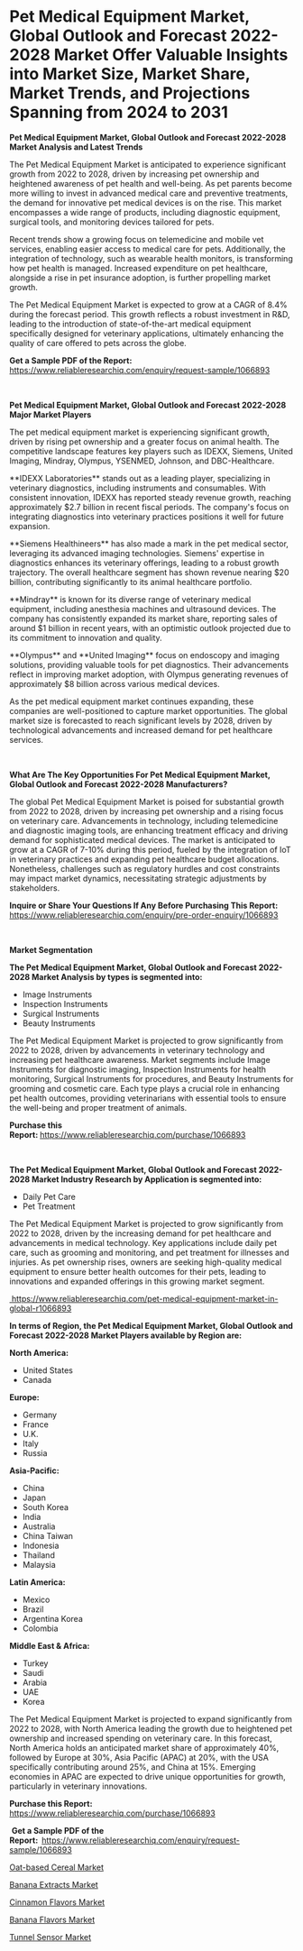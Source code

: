 <p><h1>Pet Medical Equipment Market, Global Outlook and Forecast 2022-2028 Market Offer Valuable Insights into Market Size, Market Share, Market Trends, and Projections Spanning from 2024 to 2031</h1></p><p><strong>Pet Medical Equipment Market, Global Outlook and Forecast 2022-2028 Market Analysis and Latest Trends</strong></p>
<p><p>The Pet Medical Equipment Market is anticipated to experience significant growth from 2022 to 2028, driven by increasing pet ownership and heightened awareness of pet health and well-being. As pet parents become more willing to invest in advanced medical care and preventive treatments, the demand for innovative pet medical devices is on the rise. This market encompasses a wide range of products, including diagnostic equipment, surgical tools, and monitoring devices tailored for pets.</p><p>Recent trends show a growing focus on telemedicine and mobile vet services, enabling easier access to medical care for pets. Additionally, the integration of technology, such as wearable health monitors, is transforming how pet health is managed. Increased expenditure on pet healthcare, alongside a rise in pet insurance adoption, is further propelling market growth.</p><p>The Pet Medical Equipment Market is expected to grow at a CAGR of 8.4% during the forecast period. This growth reflects a robust investment in R&D, leading to the introduction of state-of-the-art medical equipment specifically designed for veterinary applications, ultimately enhancing the quality of care offered to pets across the globe.</p></p>
<p><strong>Get a Sample PDF of the Report:&nbsp;</strong> <a href="https://www.reliableresearchiq.com/enquiry/request-sample/1066893?utm_campaign=104&utm_medium=2&utm_source=Github&utm_content=ia&utm_term=04122024&utm_id=pet-medical-equipment-market-global-outlook-and-forecast-2022-2028">https://www.reliableresearchiq.com/enquiry/request-sample/1066893</a></p>
<p>&nbsp;</p>
<p><strong>Pet Medical Equipment Market, Global Outlook and Forecast 2022-2028 Major Market Players</strong></p>
<p><p>The pet medical equipment market is experiencing significant growth, driven by rising pet ownership and a greater focus on animal health. The competitive landscape features key players such as IDEXX, Siemens, United Imaging, Mindray, Olympus, YSENMED, Johnson, and DBC-Healthcare.</p><p>**IDEXX Laboratories** stands out as a leading player, specializing in veterinary diagnostics, including instruments and consumables. With consistent innovation, IDEXX has reported steady revenue growth, reaching approximately $2.7 billion in recent fiscal periods. The company's focus on integrating diagnostics into veterinary practices positions it well for future expansion.</p><p>**Siemens Healthineers** has also made a mark in the pet medical sector, leveraging its advanced imaging technologies. Siemens' expertise in diagnostics enhances its veterinary offerings, leading to a robust growth trajectory. The overall healthcare segment has shown revenue nearing $20 billion, contributing significantly to its animal healthcare portfolio.</p><p>**Mindray** is known for its diverse range of veterinary medical equipment, including anesthesia machines and ultrasound devices. The company has consistently expanded its market share, reporting sales of around $1 billion in recent years, with an optimistic outlook projected due to its commitment to innovation and quality.</p><p>**Olympus** and **United Imaging** focus on endoscopy and imaging solutions, providing valuable tools for pet diagnostics. Their advancements reflect in improving market adoption, with Olympus generating revenues of approximately $8 billion across various medical devices.</p><p>As the pet medical equipment market continues expanding, these companies are well-positioned to capture market opportunities. The global market size is forecasted to reach significant levels by 2028, driven by technological advancements and increased demand for pet healthcare services.</p></p>
<p>&nbsp;</p>
<p><strong>What Are The Key Opportunities For Pet Medical Equipment Market, Global Outlook and Forecast 2022-2028 Manufacturers?</strong></p>
<p><p>The global Pet Medical Equipment Market is poised for substantial growth from 2022 to 2028, driven by increasing pet ownership and a rising focus on veterinary care. Advancements in technology, including telemedicine and diagnostic imaging tools, are enhancing treatment efficacy and driving demand for sophisticated medical devices. The market is anticipated to grow at a CAGR of 7-10% during this period, fueled by the integration of IoT in veterinary practices and expanding pet healthcare budget allocations. Nonetheless, challenges such as regulatory hurdles and cost constraints may impact market dynamics, necessitating strategic adjustments by stakeholders.</p></p>
<p><strong>Inquire or Share Your Questions If Any Before Purchasing This Report:</strong> <a href="https://www.reliableresearchiq.com/enquiry/pre-order-enquiry/1066893?utm_campaign=104&utm_medium=2&utm_source=Github&utm_content=ia&utm_term=04122024&utm_id=pet-medical-equipment-market-global-outlook-and-forecast-2022-2028">https://www.reliableresearchiq.com/enquiry/pre-order-enquiry/1066893</a></p>
<p>&nbsp;</p>
<p><strong>Market Segmentation</strong></p>
<p><strong>The Pet Medical Equipment Market, Global Outlook and Forecast 2022-2028 Market Analysis by types is segmented into:</strong></p>
<p><ul><li>Image Instruments</li><li>Inspection Instruments</li><li>Surgical Instruments</li><li>Beauty Instruments</li></ul></p>
<p><p>The Pet Medical Equipment Market is projected to grow significantly from 2022 to 2028, driven by advancements in veterinary technology and increasing pet healthcare awareness. Market segments include Image Instruments for diagnostic imaging, Inspection Instruments for health monitoring, Surgical Instruments for procedures, and Beauty Instruments for grooming and cosmetic care. Each type plays a crucial role in enhancing pet health outcomes, providing veterinarians with essential tools to ensure the well-being and proper treatment of animals.</p></p>
<p><strong>Purchase this Report:&nbsp;</strong><a href="https://www.reliableresearchiq.com/purchase/1066893?utm_campaign=104&utm_medium=2&utm_source=Github&utm_content=ia&utm_term=04122024&utm_id=pet-medical-equipment-market-global-outlook-and-forecast-2022-2028">https://www.reliableresearchiq.com/purchase/1066893</a></p>
<p>&nbsp;</p>
<p><strong>The Pet Medical Equipment Market, Global Outlook and Forecast 2022-2028 Market Industry Research by Application is segmented into:</strong></p>
<p><ul><li>Daily Pet Care</li><li>Pet Treatment</li></ul></p>
<p><p>The Pet Medical Equipment Market is projected to grow significantly from 2022 to 2028, driven by the increasing demand for pet healthcare and advancements in medical technology. Key applications include daily pet care, such as grooming and monitoring, and pet treatment for illnesses and injuries. As pet ownership rises, owners are seeking high-quality medical equipment to ensure better health outcomes for their pets, leading to innovations and expanded offerings in this growing market segment.</p></p>
<p><a href="https://www.reliableresearchiq.com/pet-medical-equipment-market-in-global-r1066893?utm_campaign=104&utm_medium=2&utm_source=Github&utm_content=ia&utm_term=04122024&utm_id=pet-medical-equipment-market-global-outlook-and-forecast-2022-2028">&nbsp;https://www.reliableresearchiq.com/pet-medical-equipment-market-in-global-r1066893</a></p>
<p><strong>In terms of Region, the Pet Medical Equipment Market, Global Outlook and Forecast 2022-2028 Market Players available by Region are:</strong></p>
<p>
    <p> <strong> North America: </strong>
        <ul>
            <li>United States</li>
            <li>Canada</li>
        </ul>
        </p> 
    <p> <strong> Europe: </strong>
        <ul>
            <li>Germany</li>
            <li>France</li>
            <li>U.K.</li>
            <li>Italy</li>
            <li>Russia</li>
        </ul>
        </p> 
    <p> <strong> Asia-Pacific: </strong>
        <ul>
            <li>China</li>
            <li>Japan</li>
            <li>South Korea</li>
            <li>India</li>
            <li>Australia</li>
            <li>China Taiwan</li>
            <li>Indonesia</li>
            <li>Thailand</li>
            <li>Malaysia</li>
        </ul>
        </p> 
    <p> <strong> Latin America: </strong>
        <ul>
            <li>Mexico</li>
            <li>Brazil</li>
            <li>Argentina Korea</li>
            <li>Colombia</li>
        </ul>
        </p> 
    <p> <strong> Middle East & Africa: </strong>
        <ul>
            <li>Turkey</li>
            <li>Saudi</li>
            <li>Arabia</li>
            <li>UAE</li>
            <li>Korea</li>
        </ul>
    </p>
    </p>
<p><p>The Pet Medical Equipment Market is projected to expand significantly from 2022 to 2028, with North America leading the growth due to heightened pet ownership and increased spending on veterinary care. In this forecast, North America holds an anticipated market share of approximately 40%, followed by Europe at 30%, Asia Pacific (APAC) at 20%, with the USA specifically contributing around 25%, and China at 15%. Emerging economies in APAC are expected to drive unique opportunities for growth, particularly in veterinary innovations.</p></p>
<p><strong>Purchase this Report: </strong><a href="https://www.reliableresearchiq.com/purchase/1066893?utm_campaign=104&utm_medium=2&utm_source=Github&utm_content=ia&utm_term=04122024&utm_id=pet-medical-equipment-market-global-outlook-and-forecast-2022-2028">https://www.reliableresearchiq.com/purchase/1066893</a></p>
<p>&nbsp;<strong>Get a Sample PDF of the Report:&nbsp;&nbsp;</strong><a href="https://www.reliableresearchiq.com/enquiry/request-sample/1066893?utm_campaign=104&utm_medium=2&utm_source=Github&utm_content=ia&utm_term=04122024&utm_id=pet-medical-equipment-market-global-outlook-and-forecast-2022-2028">https://www.reliableresearchiq.com/enquiry/request-sample/1066893</a></p>
<p><strong></strong></p>
<p><p><a href="https://issuu.com/reportprime-2/docs/oat-based-cereal-market-size-2030.p_ab5c8af91dfb25?utm_campaign=104&utm_medium=2&utm_source=Github&utm_content=ia&utm_term=04122024&utm_id=pet-medical-equipment-market-global-outlook-and-forecast-2022-2028">Oat-based Cereal Market</a></p><p><a href="https://www.linkedin.com/pulse/banana-extracts-market-evolution-regional-adaptations-innovation-1ujlf?utm_campaign=104&utm_medium=2&utm_source=Github&utm_content=ia&utm_term=04122024&utm_id=pet-medical-equipment-market-global-outlook-and-forecast-2022-2028">Banana Extracts Market</a></p><p><a href="https://www.linkedin.com/pulse/surfing-cinnamon-flavors-wave-riding-market-currents-2031-rzwrf?utm_campaign=104&utm_medium=2&utm_source=Github&utm_content=ia&utm_term=04122024&utm_id=pet-medical-equipment-market-global-outlook-and-forecast-2022-2028">Cinnamon Flavors Market</a></p><p><a href="https://www.linkedin.com/pulse/banana-flavors-market-overview-forecast-2024-2031-detailed-qdsqf?utm_campaign=104&utm_medium=2&utm_source=Github&utm_content=ia&utm_term=04122024&utm_id=pet-medical-equipment-market-global-outlook-and-forecast-2022-2028">Banana Flavors Market</a></p><p><a href="https://issuu.com/reportprime-2/docs/tunnel-sensor-market-size-2030.pptx?utm_campaign=104&utm_medium=2&utm_source=Github&utm_content=ia&utm_term=04122024&utm_id=pet-medical-equipment-market-global-outlook-and-forecast-2022-2028">Tunnel Sensor Market</a></p></p>